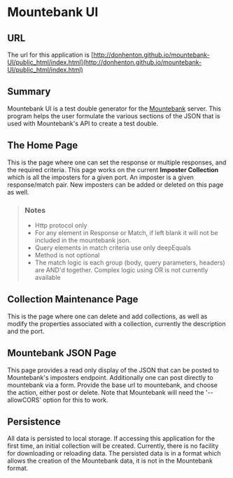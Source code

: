 # Mountebank UI

## URL
The url for this application is 
[http://donhenton.github.io/mountebank-UI/public_html/index.html](http://donhenton.github.io/mountebank-UI/public_html/index.html)


## Summary

Mountebank UI is a test double generator for
the  [Mountebank](href="http://www.mbtest.org) server. This program helps
the user formulate the various sections of the JSON that is used with 
Mountebank's API to create a test double.

## The Home Page   
This is the page where one can set the response or multiple responses, 
and the required criteria. This page works on the current **Imposter
    Collection** which is all the imposters for a given port. An imposter
is a given response/match pair. New imposters can be added or deleted
on this page as well.

> ### Notes 
> * Http protocol only
> * For any element in Response or Match, if left blank it will not be 
    included in the mountebank json. 
> * Query elements in match criteria use only deepEquals 
> * Method is not optional 
> * The match logic is each group (body, query parameters, headers)
>     are AND'd together. Complex logic using OR is not currently 
>     available 


## Collection Maintenance Page  
This is the page where one can delete and add collections, as well as
modify the properties
associated with a collection, currently the description and the port.

## Mountebank JSON Page</div>   
This page provides a read only display of the JSON that can be posted to 
Mountebank's imposters endpoint. Additionally one can post directly to
mountebank via a form. Provide the base url to mountebank, and choose the
action, either post or delete. Note that Mountebank will need the '--allowCORS'
option for this to work.

## Persistence 
All data is persisted to local storage. If accessing this application
for the first time, an initial collection will be created. Currently, there
is no facility for downloading or reloading data. The persisted data is in a format
which allows the creation of the Mountebank data, it is not in the 
Mountebank format.